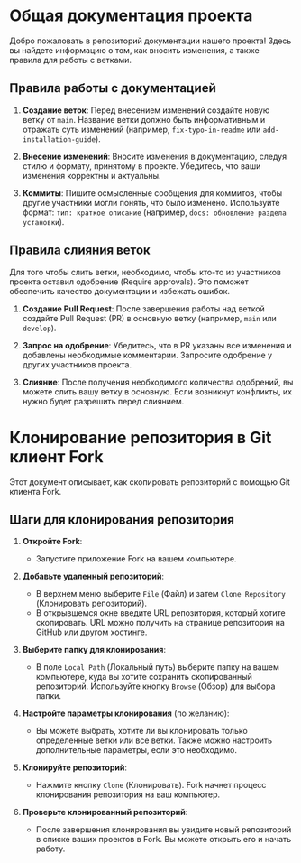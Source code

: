 # Общая документация проекта

Добро пожаловать в репозиторий документации нашего проекта! Здесь вы найдете информацию о том, как вносить изменения, а также правила для работы с ветками.

## Правила работы с документацией

1. **Создание веток**: Перед внесением изменений создайте новую ветку от `main`. Название ветки должно быть информативным и отражать суть изменений (например, `fix-typo-in-readme` или `add-installation-guide`).

2. **Внесение изменений**: Вносите изменения в документацию, следуя стилю и формату, принятому в проекте. Убедитесь, что ваши изменения корректны и актуальны.

3. **Коммиты**: Пишите осмысленные сообщения для коммитов, чтобы другие участники могли понять, что было изменено. Используйте формат: `тип: краткое описание` (например, `docs: обновление раздела установки`).

## Правила слияния веток

Для того чтобы слить ветки, необходимо, чтобы кто-то из участников проекта оставил одобрение (Require approvals). Это поможет обеспечить качество документации и избежать ошибок.

1. **Создание Pull Request**: После завершения работы над веткой создайте Pull Request (PR) в основную ветку (например, `main` или `develop`).

2. **Запрос на одобрение**: Убедитесь, что в PR указаны все изменения и добавлены необходимые комментарии. Запросите одобрение у других участников проекта.

3. **Слияние**: После получения необходимого количества одобрений, вы можете слить вашу ветку в основную. Если возникнут конфликты, их нужно будет разрешить перед слиянием.


# Клонирование репозитория в Git клиент Fork

Этот документ описывает, как скопировать репозиторий с помощью Git клиента Fork.

## Шаги для клонирования репозитория

1. **Откройте Fork**:
   - Запустите приложение Fork на вашем компьютере.

2. **Добавьте удаленный репозиторий**:
   - В верхнем меню выберите `File` (Файл) и затем `Clone Repository` (Клонировать репозиторий).
   - В открывшемся окне введите URL репозитория, который хотите скопировать. URL можно получить на странице репозитория на GitHub или другом хостинге.

3. **Выберите папку для клонирования**:
   - В поле `Local Path` (Локальный путь) выберите папку на вашем компьютере, куда вы хотите сохранить скопированный репозиторий. Используйте кнопку `Browse` (Обзор) для выбора папки.

4. **Настройте параметры клонирования** (по желанию):
   - Вы можете выбрать, хотите ли вы клонировать только определенные ветки или все ветки. Также можно настроить дополнительные параметры, если это необходимо.

5. **Клонируйте репозиторий**:
   - Нажмите кнопку `Clone` (Клонировать). Fork начнет процесс клонирования репозитория на ваш компьютер.

6. **Проверьте клонированный репозиторий**:
   - После завершения клонирования вы увидите новый репозиторий в списке ваших проектов в Fork. Вы можете открыть его и начать работу.

